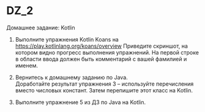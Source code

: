 # DZ_2
Домашнее задание: Kotlin 
1. Выполните упражнения Kotlin Koans на https://play.kotlinlang.org/koans/overview 
Приведите скриншот, на котором видно прогресс выполнения упражнений. На первой 
строке в области ввода должен быть комментарий с вашей фамилией и именем. 
 
2. Вернитесь к домашнему заданию по Java.  
Доработайте результат упражнения 3 – используйте перечисления вместо числовых 
констант. 
Затем перепишите этот класс на Kotlin. 
3. Выполните упражнение 5 из ДЗ по Java на Kotlin.  
